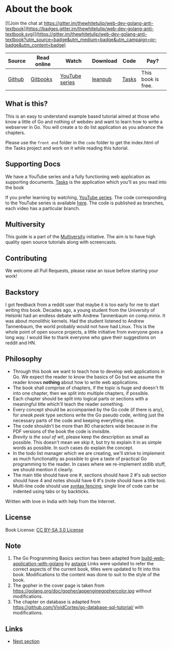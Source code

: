 # About the book

[![Join the chat at https://gitter.im/thewhitetulip/web-dev-golang-anti-textbook](https://badges.gitter.im/thewhitetulip/web-dev-golang-anti-textbook.svg)](https://gitter.im/thewhitetulip/web-dev-golang-anti-textbook?utm_source=badge&utm_medium=badge&utm_campaign=pr-badge&utm_content=badge)

|Source | Read online | Watch  | Download | Code | Pay? |
| ----| ---- | ---- | ------ | ------ | ------ |
|[Github](https://github.com/thewhitetulip/web-dev-golang-anti-textbook/)| [Gitbooks](https://thewhitetulip.gitbooks.io/webapp-with-golang-anti-textbook/content/)| [YouTube series](https://www.youtube.com/playlist?list=PL41psiCma00wgiTKkAZwJiwtLTdcyEyc4) | [leanpub](https://leanpub.com/antitextbookGo) | [Tasks](http://github.com/thewhitetulip/Tasks) | This book is free.|

## What is this?

This is an easy to understand example based tutorial aimed at those who know a
little of Go and nothing of webdev and want to learn how to write a webserver
in Go. You will create a to do list application as you advance the chapters.

Please use the `front end` folder in the `code` folder to get the index.html
of the Tasks project and work on it while reading this tutorial.

## Supporting Docs

We have a YouTube series and a fully functioning web application as supporting
documents. [Tasks](http://github.com/thewhitetulip/Tasks) is the application
which you'll as you read into the book

If you prefer learning by watching, [YouTube
series](https://www.youtube.com/playlist?list=PL41psiCma00wgiTKkAZwJiwtLTdcyEyc4).
The code corresponding to the YouTube series is available
[here](https://github.com/thewhitetulip/write-webapps-in-go-video). The code
is published as branches, each video has a particular branch.

## Multiversity

This guide is a part of the
[Multiversity](https://github.com/thewhitetulip/multiversity) initiative. The
aim is to have high quality open source tutorials along with screencasts.

## Contributing

We welcome all Pull Requests, please raise an issue before starting your work!

## Backstory

I got feedback from a reddit user that maybe it is too early for me to start
writing this book. Decades ago, a young student from the University of
Helsinki had an endless debate with Andrew Tannenbaum on comp.minix. It was
about monolithic kernels. Had the student listened to Andrew Tannenbaum, the
world probably would not have had Linux. This is the whole point of open
source projects, a little initiative from everyone goes a long way. I would
like to thank everyone who gave their suggestions on reddit and HN.

## Philosophy

- Through this book we want to teach how to develop web applications in Go. We
  expect the reader to know the basics of Go but we assume the reader knows
  **nothing** about how to write web applications.
- The book shall comprise of chapters, if the topic is huge and doesn't fit
  into one chapter, then we split into multiple chapters, if possible.
- Each chapter should be split into logical parts or sections with a
  meaningful title which'll teach the reader something.
- Every concept should be accompanied by the Go code (if there is any), for
  *sneak peek* type sections write the Go pseudo code, writing just the
  necessary parts of the code and keeping everything else.
- The code shouldn't be more than 80 characters wide because in the PDF
  versions of the book the code is invisible.
- *Brevity is the soul of wit*, please keep the description as small as
     possible. This doesn't mean we skip it, but try to explain it in as
     simple words as possible. In such cases do explain the concept.
- In the todo list manager which we are creating, we'll strive to implement as
  much functionality as possible to give a taste of practical Go programming
  to the reader. In cases where we re-implement stdlib stuff, we should
  mention it clearly.
- The main title should have one #, sections should have 2 #'s sub section
  should have 4 and notes should have 6 #'s (note should have a title too).
- Multi-line code should use [syntax
  fencing](https://help.github.com/articles/creating-and-highlighting-code-blocks/),
  single line of code can be indented using tabs or by backticks.

Written with love in India with help from the Internet.

## License

Book License: [CC BY-SA 3.0
License](http://creativecommons.org/licenses/by-sa/3.0/)

## Note

1. The Go Programming Basics section has been adapted from
   [build-web-application-with-golang](https://github.com/astaxie/build-web-application-with-golang/)
   by [astaxie](http://github.com/astaxie) Links were updated to refer the
   correct aspects of the current book, titles were updated to fit into this
   book. Modifications to the content was done to suit to the style of the
   book.
1. The gopher in the cover page is taken from
   https://golang.org/doc/gopher/appenginegophercolor.jpg without
   modifications.
1. The chapter on database is adapted from
   https://github.com/VividCortex/go-database-sql-tutorial/ with
   modifications.

## Links

- [Next section](manuscript/0.0installation.md)

